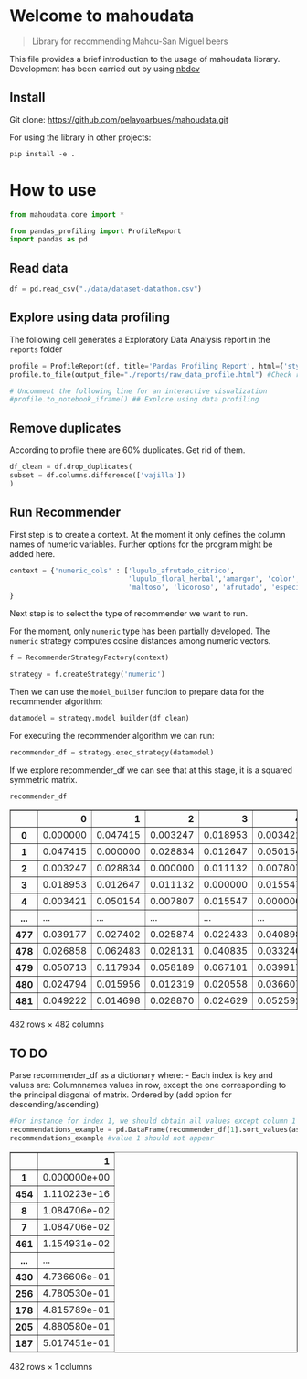 # Welcome to mahoudata
> Library for recommending Mahou-San Miguel beers


This file provides a brief introduction to the usage of mahoudata library. Development has been carried out by using [nbdev](https://nbdev.fast.ai/tutorial/)

## Install

Git clone: https://github.com/pelayoarbues/mahoudata.git

For using the library in other projects:

`pip install -e .`

# How to use

```python
from mahoudata.core import *

from pandas_profiling import ProfileReport
import pandas as pd
```

## Read data

```python
df = pd.read_csv("./data/dataset-datathon.csv")
```

## Explore using data profiling

The following cell generates a Exploratory Data Analysis report in the `reports` folder

```python
profile = ProfileReport(df, title='Pandas Profiling Report', html={'style':{'full_width':True}})
profile.to_file(output_file="./reports/raw_data_profile.html") #Check reports folder

# Uncomment the following line for an interactive visualization
#profile.to_notebook_iframe() ## Explore using data profiling
```

## Remove duplicates
According to profile there are 60% duplicates. Get rid of them.


```python
df_clean = df.drop_duplicates(
subset = df.columns.difference(['vajilla'])
)
```

## Run Recommender

First step is to create a context. At the moment it only defines the column names of numeric variables. Further options for the program might be added here.

```python
context = {'numeric_cols' : ['lupulo_afrutado_citrico', 
                             'lupulo_floral_herbal','amargor', 'color', 
                             'maltoso', 'licoroso', 'afrutado', 'especias','acidez']
}
```

Next step is to select the type of recommender we want to run. 

For the moment, only `numeric` type has been partially developed. The `numeric` strategy computes cosine distances among numeric vectors.

```python
f = RecommenderStrategyFactory(context)

strategy = f.createStrategy('numeric')

```

Then we can use the `model_builder` function to prepare data for the recommender algorithm:

```python
datamodel = strategy.model_builder(df_clean)
```

For executing the recommender algorithm we can run:

```python
recommender_df = strategy.exec_strategy(datamodel)
```

If we explore recommender_df we can see that at this stage, it is a squared symmetric matrix.

```python
recommender_df
```




<div>
<style scoped>
    .dataframe tbody tr th:only-of-type {
        vertical-align: middle;
    }

    .dataframe tbody tr th {
        vertical-align: top;
    }

    .dataframe thead th {
        text-align: right;
    }
</style>
<table border="1" class="dataframe">
  <thead>
    <tr style="text-align: right;">
      <th></th>
      <th>0</th>
      <th>1</th>
      <th>2</th>
      <th>3</th>
      <th>4</th>
      <th>5</th>
      <th>6</th>
      <th>7</th>
      <th>8</th>
      <th>9</th>
      <th>...</th>
      <th>472</th>
      <th>473</th>
      <th>474</th>
      <th>475</th>
      <th>476</th>
      <th>477</th>
      <th>478</th>
      <th>479</th>
      <th>480</th>
      <th>481</th>
    </tr>
  </thead>
  <tbody>
    <tr>
      <th>0</th>
      <td>0.000000</td>
      <td>0.047415</td>
      <td>0.003247</td>
      <td>0.018953</td>
      <td>0.003421</td>
      <td>0.091687</td>
      <td>0.074829</td>
      <td>0.022629</td>
      <td>0.022629</td>
      <td>0.111810</td>
      <td>...</td>
      <td>0.105950</td>
      <td>0.030003</td>
      <td>0.044675</td>
      <td>0.145143</td>
      <td>0.256348</td>
      <td>0.039177</td>
      <td>0.026858</td>
      <td>0.050713</td>
      <td>0.024794</td>
      <td>0.049222</td>
    </tr>
    <tr>
      <th>1</th>
      <td>0.047415</td>
      <td>0.000000</td>
      <td>0.028834</td>
      <td>0.012647</td>
      <td>0.050154</td>
      <td>0.063655</td>
      <td>0.053232</td>
      <td>0.010847</td>
      <td>0.010847</td>
      <td>0.095622</td>
      <td>...</td>
      <td>0.086773</td>
      <td>0.020033</td>
      <td>0.032089</td>
      <td>0.082647</td>
      <td>0.239943</td>
      <td>0.027402</td>
      <td>0.062483</td>
      <td>0.117934</td>
      <td>0.015956</td>
      <td>0.014698</td>
    </tr>
    <tr>
      <th>2</th>
      <td>0.003247</td>
      <td>0.028834</td>
      <td>0.000000</td>
      <td>0.011132</td>
      <td>0.007807</td>
      <td>0.082056</td>
      <td>0.057230</td>
      <td>0.011863</td>
      <td>0.011863</td>
      <td>0.104905</td>
      <td>...</td>
      <td>0.093416</td>
      <td>0.016190</td>
      <td>0.033315</td>
      <td>0.123624</td>
      <td>0.250812</td>
      <td>0.025874</td>
      <td>0.028131</td>
      <td>0.058189</td>
      <td>0.012319</td>
      <td>0.028870</td>
    </tr>
    <tr>
      <th>3</th>
      <td>0.018953</td>
      <td>0.012647</td>
      <td>0.011132</td>
      <td>0.000000</td>
      <td>0.015547</td>
      <td>0.063519</td>
      <td>0.058663</td>
      <td>0.010086</td>
      <td>0.010086</td>
      <td>0.080221</td>
      <td>...</td>
      <td>0.077451</td>
      <td>0.026505</td>
      <td>0.017011</td>
      <td>0.079057</td>
      <td>0.225650</td>
      <td>0.022433</td>
      <td>0.040835</td>
      <td>0.067101</td>
      <td>0.020558</td>
      <td>0.024629</td>
    </tr>
    <tr>
      <th>4</th>
      <td>0.003421</td>
      <td>0.050154</td>
      <td>0.007807</td>
      <td>0.015547</td>
      <td>0.000000</td>
      <td>0.093026</td>
      <td>0.079839</td>
      <td>0.028052</td>
      <td>0.028052</td>
      <td>0.104384</td>
      <td>...</td>
      <td>0.097089</td>
      <td>0.041824</td>
      <td>0.036260</td>
      <td>0.128222</td>
      <td>0.249017</td>
      <td>0.040898</td>
      <td>0.033240</td>
      <td>0.039917</td>
      <td>0.036607</td>
      <td>0.052592</td>
    </tr>
    <tr>
      <th>...</th>
      <td>...</td>
      <td>...</td>
      <td>...</td>
      <td>...</td>
      <td>...</td>
      <td>...</td>
      <td>...</td>
      <td>...</td>
      <td>...</td>
      <td>...</td>
      <td>...</td>
      <td>...</td>
      <td>...</td>
      <td>...</td>
      <td>...</td>
      <td>...</td>
      <td>...</td>
      <td>...</td>
      <td>...</td>
      <td>...</td>
      <td>...</td>
    </tr>
    <tr>
      <th>477</th>
      <td>0.039177</td>
      <td>0.027402</td>
      <td>0.025874</td>
      <td>0.022433</td>
      <td>0.040898</td>
      <td>0.040726</td>
      <td>0.029397</td>
      <td>0.010698</td>
      <td>0.010698</td>
      <td>0.044549</td>
      <td>...</td>
      <td>0.032916</td>
      <td>0.021580</td>
      <td>0.016716</td>
      <td>0.050831</td>
      <td>0.149350</td>
      <td>0.000000</td>
      <td>0.026939</td>
      <td>0.048856</td>
      <td>0.016969</td>
      <td>0.029919</td>
    </tr>
    <tr>
      <th>478</th>
      <td>0.026858</td>
      <td>0.062483</td>
      <td>0.028131</td>
      <td>0.040835</td>
      <td>0.033240</td>
      <td>0.049601</td>
      <td>0.086540</td>
      <td>0.025646</td>
      <td>0.025646</td>
      <td>0.051417</td>
      <td>...</td>
      <td>0.070806</td>
      <td>0.045837</td>
      <td>0.062186</td>
      <td>0.114410</td>
      <td>0.136284</td>
      <td>0.026939</td>
      <td>0.000000</td>
      <td>0.045937</td>
      <td>0.030399</td>
      <td>0.069017</td>
    </tr>
    <tr>
      <th>479</th>
      <td>0.050713</td>
      <td>0.117934</td>
      <td>0.058189</td>
      <td>0.067101</td>
      <td>0.039917</td>
      <td>0.102068</td>
      <td>0.084820</td>
      <td>0.072307</td>
      <td>0.072307</td>
      <td>0.069321</td>
      <td>...</td>
      <td>0.050673</td>
      <td>0.091401</td>
      <td>0.048418</td>
      <td>0.099959</td>
      <td>0.157469</td>
      <td>0.048856</td>
      <td>0.045937</td>
      <td>0.000000</td>
      <td>0.088857</td>
      <td>0.110005</td>
    </tr>
    <tr>
      <th>480</th>
      <td>0.024794</td>
      <td>0.015956</td>
      <td>0.012319</td>
      <td>0.020558</td>
      <td>0.036607</td>
      <td>0.060153</td>
      <td>0.040360</td>
      <td>0.004062</td>
      <td>0.004062</td>
      <td>0.092834</td>
      <td>...</td>
      <td>0.082440</td>
      <td>0.003796</td>
      <td>0.040091</td>
      <td>0.112092</td>
      <td>0.224286</td>
      <td>0.016969</td>
      <td>0.030399</td>
      <td>0.088857</td>
      <td>0.000000</td>
      <td>0.021496</td>
    </tr>
    <tr>
      <th>481</th>
      <td>0.049222</td>
      <td>0.014698</td>
      <td>0.028870</td>
      <td>0.024629</td>
      <td>0.052592</td>
      <td>0.107969</td>
      <td>0.059386</td>
      <td>0.024082</td>
      <td>0.024082</td>
      <td>0.125342</td>
      <td>...</td>
      <td>0.090604</td>
      <td>0.021840</td>
      <td>0.042406</td>
      <td>0.096877</td>
      <td>0.265432</td>
      <td>0.029919</td>
      <td>0.069017</td>
      <td>0.110005</td>
      <td>0.021496</td>
      <td>0.000000</td>
    </tr>
  </tbody>
</table>
<p>482 rows × 482 columns</p>
</div>



## TO DO

Parse recommender_df as a dictionary where:
    - Each index is key and values are:
        Columnnames values in row, except the one corresponding to the principal diagonal of matrix. 
        Ordered by (add option for descending/ascending)


```python
#For instance for index 1, we should obtain all values except column 1 ordered asc
recommendations_example = pd.DataFrame(recommender_df[1].sort_values(ascending=True))
recommendations_example #value 1 should not appear
```




<div>
<style scoped>
    .dataframe tbody tr th:only-of-type {
        vertical-align: middle;
    }

    .dataframe tbody tr th {
        vertical-align: top;
    }

    .dataframe thead th {
        text-align: right;
    }
</style>
<table border="1" class="dataframe">
  <thead>
    <tr style="text-align: right;">
      <th></th>
      <th>1</th>
    </tr>
  </thead>
  <tbody>
    <tr>
      <th>1</th>
      <td>0.000000e+00</td>
    </tr>
    <tr>
      <th>454</th>
      <td>1.110223e-16</td>
    </tr>
    <tr>
      <th>8</th>
      <td>1.084706e-02</td>
    </tr>
    <tr>
      <th>7</th>
      <td>1.084706e-02</td>
    </tr>
    <tr>
      <th>461</th>
      <td>1.154931e-02</td>
    </tr>
    <tr>
      <th>...</th>
      <td>...</td>
    </tr>
    <tr>
      <th>430</th>
      <td>4.736606e-01</td>
    </tr>
    <tr>
      <th>256</th>
      <td>4.780530e-01</td>
    </tr>
    <tr>
      <th>178</th>
      <td>4.815789e-01</td>
    </tr>
    <tr>
      <th>205</th>
      <td>4.880580e-01</td>
    </tr>
    <tr>
      <th>187</th>
      <td>5.017451e-01</td>
    </tr>
  </tbody>
</table>
<p>482 rows × 1 columns</p>
</div>


